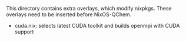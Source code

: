 This directory contains extra overlays, which modify nixpkgs.
These overlays need to be inserted before NixOS-QChem.

* cuda.nix: selects latest CUDA toolkit and builds openmpi with CUDA support

